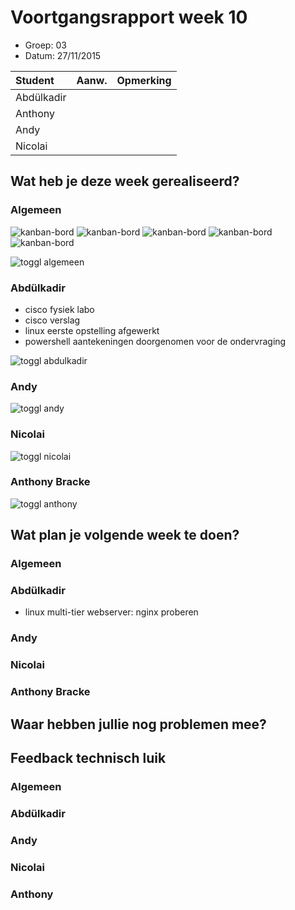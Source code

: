 # Voortgangsrapport week 10

* Groep: 03
* Datum: 27/11/2015

| Student  | Aanw. | Opmerking |
| :---     | :---  | :---      |
| Abdülkadir |       |           |
| Anthony |       |           |
| Andy |       |           |
| Nicolai |       |           |

## Wat heb je deze week gerealiseerd?

### Algemeen

![kanban-bord](https://github.com/HoGentTIN/ops3-g03/blob/master/weekrapport/image/week10_kanban1.PNG)
![kanban-bord](https://github.com/HoGentTIN/ops3-g03/blob/master/weekrapport/image/week10_kanban2.PNG)
![kanban-bord](https://github.com/HoGentTIN/ops3-g03/blob/master/weekrapport/image/week10_kanban3.PNG)
![kanban-bord](https://github.com/HoGentTIN/ops3-g03/blob/master/weekrapport/image/week10_kanban4.PNG)
![kanban-bord](https://github.com/HoGentTIN/ops3-g03/blob/master/weekrapport/image/week10_kanban5.PNG)

![toggl algemeen](https://github.com/HoGentTIN/ops3-g03/blob/master/weekrapport/image/week10_toggl_algemeen.PNG)

### Abdülkadir

* cisco fysiek labo
* cisco verslag
* linux eerste opstelling afgewerkt
* powershell aantekeningen doorgenomen voor de ondervraging

![toggl abdulkadir](https://github.com/HoGentTIN/ops3-g03/blob/master/weekrapport/image/week10_toggl_abdulkadir.PNG)

### Andy



![toggl andy](https://github.com/HoGentTIN/ops3-g03/blob/master/weekrapport/image/week10_toggl_andy.PNG)

### Nicolai




![toggl nicolai](https://github.com/HoGentTIN/ops3-g03/blob/master/weekrapport/image/week10_toggl_nicolai.PNG)

### Anthony Bracke



![toggl anthony](https://github.com/HoGentTIN/ops3-g03/blob/master/weekrapport/image/week10_toggl_anthony.PNG)

## Wat plan je volgende week te doen?

### Algemeen

### Abdülkadir 

* linux multi-tier webserver: nginx proberen

### Andy



### Nicolai




### Anthony Bracke


## Waar hebben jullie nog problemen mee?


## Feedback technisch luik

### Algemeen

### Abdülkadir

### Andy

### Nicolai

### Anthony


